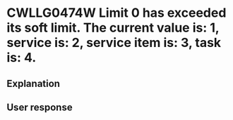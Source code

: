 # CWLLG0474W Limit 0 has exceeded its soft limit. The current value is: 1, service is: 2, service item is: 3, task is: 4.

## Explanation

## User response